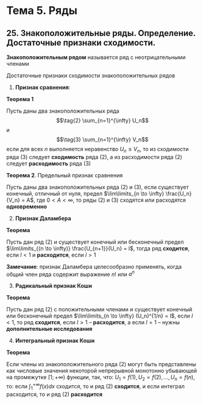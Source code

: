 # Тема 5. Ряды

## 25. Знакоположительные ряды. Определение. Достаточные признаки сходимости.

**Знакоположительным рядом** называется ряд с неотрицательными членами

Достаточные признаки сходимости знакоположительных рядов

1. **Признак сравнения**:

**Теорема 1**

Пусть даны два знакоположительных ряда
$$\tag{2} \sum_{n=1}^{\infty} U_n$$
и
$$\tag{3} \sum_{n=1}^{\infty} V_n$$
если для всех $n$ выполняется неравенство $U_n \le V_n$, то из сходимости ряда $(3)$ следует **сходимость** ряда $(2)$, а из расходимости ряда $(2)$ следует **расходимость** ряда $(3)$

**Теорема 2**. Предельный признак сравнения

Пусть даны два знакоположительных ряда $(2)$ и $(3)$, если существует конечный, отличный от нуля, предел $\lim\limits_{n \to \infty} \frac{U_n}{V_n} = A$, где $0 < A < \infty$, то ряды $(2)$ и $(3)$ сходятся или расходятся **одновременно**

2. **Признак Даламбера**

**Теорема**

Пусть дан ряд $(2)$ и существует конечный или бесконечный предел $\lim\limits_{(n \to \infty)} \frac{U_{n+1}}{U_n} = l$, тогда ряд **сходится**, если $l < 1$ и **расходится**, если $l > 1$

**Замечание**: признак Даламбера целесообразно применять, когда общий член ряда содержит выражение $n!$  или $a^n$

3. **Радикальный признак Коши**

**Теорема**

Пусть дан ряд $(2)$ с положительными членами и существует конечный или бесконечный предел $\lim\limits_{n \to \infty} (U_n)^{1/n} = l$, если $l < 1$, то ряд **сходится**, если $l > 1$ – **расходится**, а если $l = 1$ – нужны **дополнительные исследования**

4. **Интегральный признак Коши**

**Теорема**

Если члены из знакоположительного ряда $(2)$ могут быть представлены как числовые значения некоторой непрерывной монотонно убывающей на промежутке $[1; + ∞)$ функции, так, что: $U_1 = f(1), U_2 = f(2), \dots , U_n = f(n)$, то: если $\int_1^{+\infty} f(x) dx$ сходится, то и ряд $(2)$ **сходится**, и если интеграл расходится, то и ряд $(2)$ **расходится**
